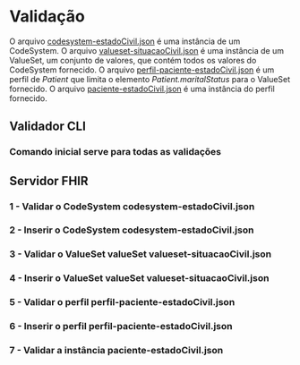 # Validação
O arquivo [codesystem-estadoCivil.json](codesystem-estadoCivil.json) é uma instância de um CodeSystem.
O arquivo [valueset-situacaoCivil.json](valueset-situacaoCivil.json) é uma instância de um ValueSet, um conjunto de valores, que contém todos os valores do CodeSystem fornecido.
O arquivo [perfil-paciente-estadoCivil.json](perfil-paciente-estadoCivil.json) é um perfil de _Patient_ que limita o elemento _Patient.maritalStatus_ para o ValueSet fornecido.
O arquivo [paciente-estadoCivil.json](paciente-estadoCivil.json) é uma instância do perfil fornecido.

## Validador CLI
### Comando inicial serve para todas as validações

## Servidor FHIR
### 1 - Validar o CodeSystem codesystem-estadoCivil.json
### 2 - Inserir o CodeSystem codesystem-estadoCivil.json
### 3 - Validar o ValueSet valueSet valueset-situacaoCivil.json
### 4 - Inserir o ValueSet valueSet valueset-situacaoCivil.json
### 5 - Validar o perfil perfil-paciente-estadoCivil.json
### 6 - Inserir o perfil perfil-paciente-estadoCivil.json
### 7 - Validar a instância paciente-estadoCivil.json
